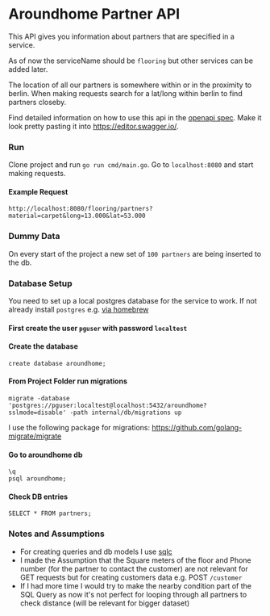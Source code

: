 # Aroundhome Partner API

This API gives you information about partners that are specified in a service.

As of now the serviceName should be `flooring` but other services can be added later.

The location of all our partners is somewhere within or in the proximity to berlin.
When making requests search for a lat/long within berlin to find partners closeby.

Find detailed information on how to use this api in the [openapi spec](https://github.com/ramonamaltan/aroundhome/blob/main/openapi.yaml).
Make it look pretty pasting it into https://editor.swagger.io/.

### Run
Clone project and run `go run cmd/main.go`.
Go to `localhost:8080` and start making requests.

#### Example Request
````
http://localhost:8080/flooring/partners?material=carpet&long=13.000&lat=53.000
````

### Dummy Data
On every start of the project a new set of `100 partners` are being inserted to the db.

### Database Setup
You need to set up a local postgres database for the service to work.
If not already install `postgres` e.g. [via homebrew](https://wiki.postgresql.org/wiki/Homebrew)

#### First create the user `pguser` with password `localtest`

#### Create the database
```
create database aroundhome;
```

#### From Project Folder run migrations
```
migrate -database 'postgres://pguser:localtest@localhost:5432/aroundhome?sslmode=disable' -path internal/db/migrations up
```
I use the following package for migrations: https://github.com/golang-migrate/migrate

#### Go to aroundhome db
```
\q
psql aroundhome;
```

#### Check DB entries
```
SELECT * FROM partners;
```

### Notes and Assumptions
- For creating queries and db models I use [sqlc](https://docs.sqlc.dev/en/stable/)
- I made the Assumption that the Square meters of the floor and Phone number (for the partner to contact the customer)
are not relevant for GET requests but for creating customers data e.g. POST `/customer`
- If I had more time I would try to make the nearby condition part of the SQL Query
as now it's not perfect for looping through all partners to check distance (will be relevant for bigger dataset)
